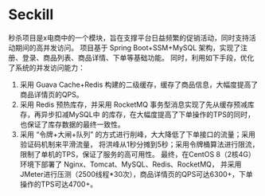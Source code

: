 # Seckill

秒杀项目是x电商中的一个模块，旨在支撑平台日益频繁的促销活动，同时支持活动期间的高并发访问。
项目基于 Spring Boot+SSM+MySQL 架构，实现了注册、登录、商品列表、商品详情、下单等基础功能。
同时，利用如下手段，优化了系统的并发访问能力：
1. 采用 Guava Cache+Redis 构建的二级缓存，缓存了商品信息，大幅度提高了商品详情页的QPS。
2. 采用 Redis 预热库存，并采用 RocketMQ 事务型消息实现了先从缓存预减库存，再异步扣减MySQL中
的库存，在大幅度提高了下单操作的TPS的同时，也保证了库存数据的最终一致性。
3. 采用 “令牌+大闸+队列” 的方式进行削峰，大大降低了下单接口的流量；采用验证码机制来平滑流量，
将洪峰从1秒分摊到5秒；采用令牌桶算法进行限流，限制了单机的TPS，保证了服务的高可用性。
最终，在CentOS 8（2核4G）环境下部署了 Nginx、Tomcat、MySQL、Redis、RocketMQ，
并采用JMeter进行压测（2500线程*30次），商品详情页的QPS可达6300+，下单操作的TPS可达4700+。
